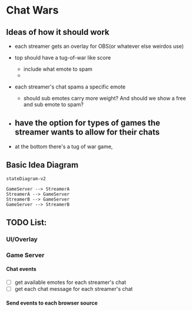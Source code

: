 # Chat Wars

## Ideas of how it should work
- each streamer gets an overlay for OBS(or whatever else weirdos use)
- top should have a tug-of-war like score
    - include what emote to spam
    - 

- each streamer's chat spams a specific emote
    - should sub emotes carry more weight? And should we show a free and sub emote to spam?

- have the option for types of games the streamer wants to allow for their chats
    - 
- at the bottom there's a tug of war game, 

## Basic Idea Diagram

```mermaid
stateDiagram-v2

GameServer --> StreamerA
StreamerA --> GameServer
StreamerB --> GameServer
GameServer --> StreamerB
```


## TODO List:

### UI/Overlay 


### Game Server
#### Chat events
 - [ ] get available emotes for each streamer's chat
 - [ ] get each chat message for each streamer's chat

#### Send events to each browser source

